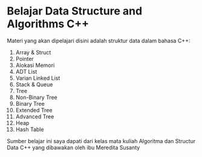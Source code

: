 ﻿# Belajar Data Structure and Algorithms C++

 Materi yang akan dipelajari disini adalah struktur data dalam bahasa C++:
 1. Array & Struct
 2. Pointer
 3. Alokasi Memori
 4. ADT List
 5. Varian Linked List
 6. Stack & Queue
 7. Tree
 8. Non-Binary Tree
 9. Binary Tree
 10. Extended Tree
 11. Advanced Tree
 12. Heap
 13. Hash Table

Sumber belajar ini saya dapati dari kelas mata kuliah Algoritma dan Structur Data C++ yang dibawakan oleh ibu Meredita Susanty
